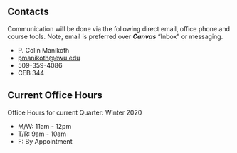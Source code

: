 ## Contacts
Communication will be done via the following direct email, office phone and course tools. Note, email is preferred over **_Canvas_** “Inbox” or messaging.

* P. Colin Manikoth
* pmanikoth@ewu.edu
* 509-359-4086
* CEB 344

## Current Office Hours
Office Hours for current Quarter: Winter 2020
 
* M/W: 11am - 12pm
*  T/R: 9am - 10am
* F: By Appointment
